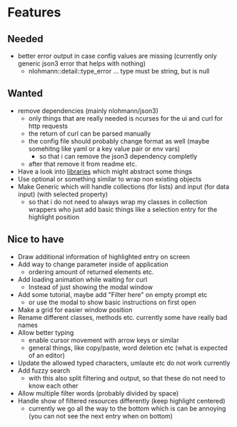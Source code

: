 # Features

## Needed
- better error output in case config values are missing (currently only generic json3 error that helps with nothing)
  - nlohmann::detail::type_error ... type must be string, but is null

## Wanted
- remove dependencies (mainly nlohmann/json3)
  - only things that are really needed is ncurses for the ui and curl for http requests
  - the return of curl can be parsed manually
  - the config file should probably change format as well (maybe somehitng like yaml or a key value pair or env vars)
    - so that i can remove the json3 dependency completly
  - after that remove it from readme etc.
- Have a look into [libraries](https://tldp.org/HOWTO/NCURSES-Programming-HOWTO/) which might abstract some things
- Use optional or something similar to wrap non existing objects
- Make Generic which will handle collections (for lists) and input (for data input) (with selected property)
  - so that i do not need to always wrap my classes in collection wrappers who just add basic things like a selection entry for the highlight position

## Nice to have
- Draw additional information of highlighted entry on screen
- Add way to change parameter inside of application
  - ordering amount of returned elements etc.
- Add loading animation while waiting for curl
  - Instead of just showing the modal window
- Add some tutorial, maybe add "Filter here" on empty prompt etc
  - or use the modal to show basic instructions on first open
- Make a grid for easier window position
- Rename different classes, methods etc. currently some have really bad names
- Allow better typing
  - enable cursor movement with arrow keys or similar
  - general things, like copy/paste, word deletion etc (what is expected of an editor)
- Update the allowed typed characters, umlaute etc do not work currently
- Add fuzzy search
  - with this also split filtering and output, so that these do not need to know each other
- Allow multiple filter words (probably divided by space)
- Handle show of filtered resources differently (keep highlight centered)
  - currently we go all the way to the bottom which is can be annoying (you can not see the next entry when on bottom)
